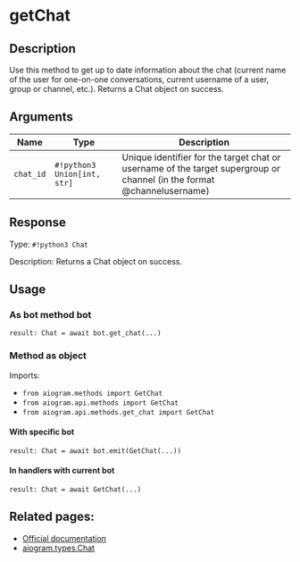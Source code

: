 # getChat

## Description

Use this method to get up to date information about the chat (current name of the user for one-on-one conversations, current username of a user, group or channel, etc.). Returns a Chat object on success.


## Arguments

| Name | Type | Description |
| - | - | - |
| `chat_id` | `#!python3 Union[int, str]` | Unique identifier for the target chat or username of the target supergroup or channel (in the format @channelusername) |



## Response

Type: `#!python3 Chat`

Description: Returns a Chat object on success.


## Usage


### As bot method bot

```python3
result: Chat = await bot.get_chat(...)
```

### Method as object

Imports:

- `from aiogram.methods import GetChat`
- `from aiogram.api.methods import GetChat`
- `from aiogram.api.methods.get_chat import GetChat`


#### With specific bot
```python3
result: Chat = await bot.emit(GetChat(...))
```

#### In handlers with current bot
```python3
result: Chat = await GetChat(...)
```


## Related pages:

- [Official documentation](https://core.telegram.org/bots/api#getchat)
- [aiogram.types.Chat](../types/chat.md)
